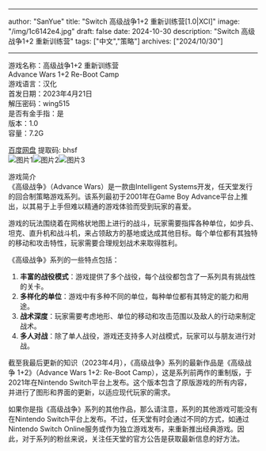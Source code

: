 
---
author: "SanYue"
title: "Switch 高级战争1+2 重新训练营[1.0|XCI]"
image: "/img/1c6142e4.jpg"
draft: false
date: 2024-10-30
description: "Switch 高级战争1+2 重新训练营"
tags: ["中文","策略"]
archives: ["2024/10/30"]

---

游戏名称：高级战争1+2 重新训练营   
Advance Wars 1+2 Re-Boot Camp    
游戏语言：汉化  
首发日期：2023年4月21日  
解压密码：wing515  
是否有金手指：是  
版本：1.0   
容量：7.2G

[百度网盘](https://pan.baidu.com/s/1-0sCuUzxD6INAAaFhJ18Lg) 提取码: bhsf  
![图片1](/img/52ea086a.jpg)![图片2](/img/0d4ca459.jpg)![图片3](/img/95ea9532.jpg)  

游戏简介  
《高级战争》（Advance Wars）是一款由Intelligent Systems开发，任天堂发行的回合制策略游戏系列。该系列最初于2001年在Game Boy Advance平台上推出，以其易于上手但难以精通的游戏体验而受到玩家的喜爱。

游戏的玩法围绕着在网格状地图上进行的战斗，玩家需要指挥各种单位，如步兵、坦克、直升机和战斗机，来占领敌方的基地或达成其他目标。每个单位都有其独特的移动和攻击特性，玩家需要合理规划战术来取得胜利。

《高级战争》系列的一些特点包括：
1. **丰富的战役模式**：游戏提供了多个战役，每个战役都包含了一系列具有挑战性的关卡。
2. **多样化的单位**：游戏中有多种不同的单位，每种单位都有其特定的能力和用途。
3. **战术深度**：玩家需要考虑地形、单位的移动和攻击范围以及敌人的行动来制定战术。
4. **多人对战**：除了单人战役，游戏还支持多人对战模式，玩家可以与朋友进行对战。

截至我最后更新的知识（2023年4月），《高级战争》系列的最新作品是《高级战争 1+2》（Advance Wars 1+2: Re-Boot Camp），这是系列前两作的重制版，于2021年在Nintendo Switch平台上发布。这个版本包含了原版游戏的所有内容，并进行了图形和界面的更新，以适应现代玩家的需求。

如果你是指《高级战争》系列的其他作品，那么请注意，系列的其他游戏可能没有在Nintendo Switch平台上发布。不过，任天堂有时会通过不同的方式，如通过Nintendo Switch Online服务或作为独立游戏发布，来重新推出经典游戏。因此，对于系列的粉丝来说，关注任天堂的官方公告是获取最新信息的好方法。
